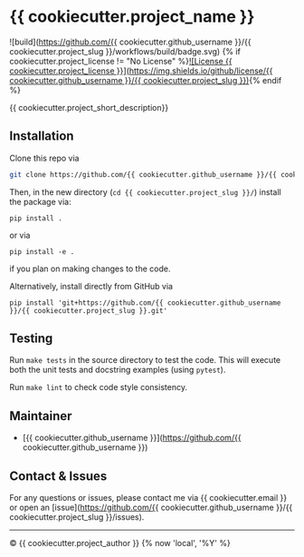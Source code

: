 # {{ cookiecutter.project_name }}

![build](https://github.com/{{ cookiecutter.github_username }}/{{ cookiecutter.project_slug }}/workflows/build/badge.svg)
{% if cookiecutter.project_license != "No License" %}[![License {{ cookiecutter.project_license }}](https://img.shields.io/github/license/{{ cookiecutter.github_username }}/{{ cookiecutter.project_slug }})](./LICENSE){% endif %}


{{ cookiecutter.project_short_description}}


## Installation
Clone this repo via
```bash
git clone https://github.com/{{ cookiecutter.github_username }}/{{ cookiecutter.project_slug }}
```
Then, in the new directory (`cd {{ cookiecutter.project_slug }}/`) install the package via:
```
pip install .
```
or via
```
pip install -e .
```
if you plan on making changes to the code.

Alternatively, install directly from GitHub via
```
pip install 'git+https://github.com/{{ cookiecutter.github_username }}/{{ cookiecutter.project_slug }}.git'
```

## Testing
Run `make tests` in the source directory to test the code.
This will execute both the unit tests and docstring examples (using `pytest`).

Run `make lint` to check code style consistency.



## Maintainer
- [{{ cookiecutter.github_username }}](https://github.com/{{ cookiecutter.github_username }})


## Contact & Issues
For any questions or issues, please contact me via {{ cookiecutter.email }} or open an [issue](https://github.com/{{ cookiecutter.github_username }}/{{ cookiecutter.project_slug }}/issues).


---
&copy; {{ cookiecutter.project_author }} {% now 'local', '%Y' %}
